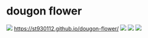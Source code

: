 # dougon flower
![](https://img.shields.io/badge/dougon-color-00ff00.svg)
https://st930112.github.io/dougon-flower/
![](https://github.com/st930112/dougon-flower/blob/master/docs/thumb.png)
![](https://github.com/st930112/dougon-flower/blob/master/docs/thumb1.png)
![](https://github.com/st930112/dougon-flower/blob/master/docs/thumb2.png)
